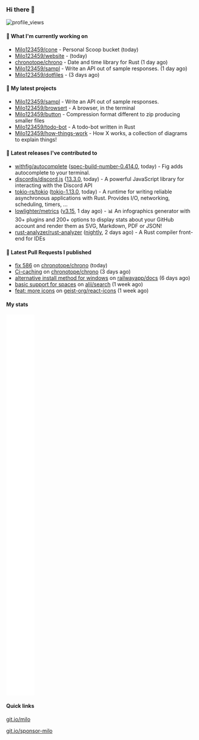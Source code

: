 ### Hi there 👋

![profile_views](https://komarev.com/ghpvc/?username=Milo123459)

#### 👷 What I'm currently working on

- [Milo123459/cone](https://github.com/Milo123459/cone) - Personal Scoop bucket (today)
- [Milo123459/website](https://github.com/Milo123459/website) -  (today)
- [chronotope/chrono](https://github.com/chronotope/chrono) - Date and time library for Rust (1 day ago)
- [Milo123459/sampl](https://github.com/Milo123459/sampl) - Write an API out of sample responses. (1 day ago)
- [Milo123459/dotfiles](https://github.com/Milo123459/dotfiles) -  (3 days ago)

#### 🌱 My latest projects

- [Milo123459/sampl](https://github.com/Milo123459/sampl) - Write an API out of sample responses.
- [Milo123459/browsert](https://github.com/Milo123459/browsert) - A browser, in the terminal
- [Milo123459/button](https://github.com/Milo123459/button) - Compression format different to zip producing smaller files
- [Milo123459/todo-bot](https://github.com/Milo123459/todo-bot) - A todo-bot written in Rust
- [Milo123459/how-things-work](https://github.com/Milo123459/how-things-work) - How X works, a collection of diagrams to explain things!

#### 🔭 Latest releases I've contributed to

- [withfig/autocomplete](https://github.com/withfig/autocomplete) ([spec-build-number-0.414.0](https://github.com/withfig/autocomplete/releases/tag/spec-build-number-0.414.0), today) - Fig adds autocomplete to your terminal.
- [discordjs/discord.js](https://github.com/discordjs/discord.js) ([13.3.0](https://github.com/discordjs/discord.js/releases/tag/13.3.0), today) - A powerful JavaScript library for interacting with the Discord API
- [tokio-rs/tokio](https://github.com/tokio-rs/tokio) ([tokio-1.13.0](https://github.com/tokio-rs/tokio/releases/tag/tokio-1.13.0), today) - A runtime for writing reliable asynchronous applications with Rust. Provides I/O, networking, scheduling, timers, ...
- [lowlighter/metrics](https://github.com/lowlighter/metrics) ([v3.15](https://github.com/lowlighter/metrics/releases/tag/v3.15), 1 day ago) - 📊 An infographics generator with 30&#43; plugins and 200&#43; options to display stats about your GitHub account and render them as SVG, Markdown, PDF or JSON!
- [rust-analyzer/rust-analyzer](https://github.com/rust-analyzer/rust-analyzer) ([nightly](https://github.com/rust-analyzer/rust-analyzer/releases/tag/nightly), 2 days ago) - A Rust compiler front-end for IDEs

#### 🔨 Latest Pull Requests I published

- [fix 586](https://github.com/chronotope/chrono/pull/613) on [chronotope/chrono](https://github.com/chronotope/chrono) (today)
- [Ci-caching](https://github.com/chronotope/chrono/pull/609) on [chronotope/chrono](https://github.com/chronotope/chrono) (3 days ago)
- [alternative install method for windows](https://github.com/railwayapp/docs/pull/82) on [railwayapp/docs](https://github.com/railwayapp/docs) (6 days ago)
- [basic support for spaces](https://github.com/alii/search/pull/48) on [alii/search](https://github.com/alii/search) (1 week ago)
- [feat: more icons](https://github.com/geist-org/react-icons/pull/33) on [geist-org/react-icons](https://github.com/geist-org/react-icons) (1 week ago)

#### My stats

<img align="center" src="/github-metrics.svg" alt="Milo's github stats">

#### Quick links

[git.io/milo](https://git.io/milo)

[git.io/sponsor-milo](https://git.io/sponsor-milo)